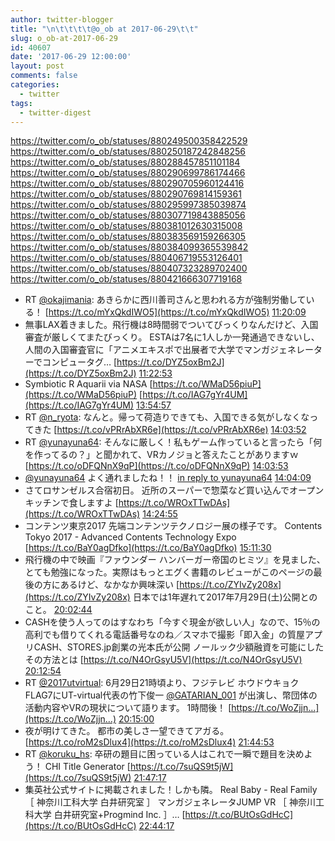 ```yaml
---
author: twitter-blogger
title: "\n\t\t\t\t@o_ob at 2017-06-29\t\t"
slug: o_ob-at-2017-06-29
id: 40607
date: '2017-06-29 12:00:00'
layout: post
comments: false
categories:
  - twitter
tags:
  - twitter-digest
---
```


https://twitter.com/o_ob/statuses/880249500358422529 https://twitter.com/o_ob/statuses/880250187242848256 https://twitter.com/o_ob/statuses/880288457851101184 https://twitter.com/o_ob/statuses/880290699786174466 https://twitter.com/o_ob/statuses/880290705960124416 https://twitter.com/o_ob/statuses/880290769814159361 https://twitter.com/o_ob/statuses/880295997385039874 https://twitter.com/o_ob/statuses/880307719843885056 https://twitter.com/o_ob/statuses/880381012630315008 https://twitter.com/o_ob/statuses/880383569159266305 https://twitter.com/o_ob/statuses/880384099365539842 https://twitter.com/o_ob/statuses/880406719553126401 https://twitter.com/o_ob/statuses/880407323289702400 https://twitter.com/o_ob/statuses/880421666307719168  

*   RT [@okajimania](https://twitter.com/okajimania): あきらかに西川善司さんと思われる方が強制労働している！ [https://t.co/mYxQkdIWO5](https://t.co/mYxQkdIWO5) [11:20:09](https://twitter.com/o_ob/statuses/880249500358422529)
*   無事LAX着きました。飛行機は8時間弱でついてびっくりなんだけど、入国審査が厳しくてまたびっくり。 ESTAは7名に1人しか一発通過できないし、人間の入国審査官に「アニメエキスポで出展者で大学でマンガジェネレーターでコンピュータグ… [https://t.co/DYZ5oxBm2J](https://t.co/DYZ5oxBm2J) [11:22:53](https://twitter.com/o_ob/statuses/880250187242848256)
*   Symbiotic R Aquarii via NASA [https://t.co/WMaD56piuP](https://t.co/WMaD56piuP) [https://t.co/IAG7gYr4UM](https://t.co/IAG7gYr4UM) [13:54:57](https://twitter.com/o_ob/statuses/880288457851101184)
*   RT [@n_ryota](https://twitter.com/n_ryota): なんと。帰って荷造りできても、入国できる気がしなくなってきた [https://t.co/vPRrAbXR6e](https://t.co/vPRrAbXR6e) [14:03:52](https://twitter.com/o_ob/statuses/880290699786174466)
*   RT [@yunayuna64](https://twitter.com/yunayuna64): そんなに厳しく！私もゲーム作っていると言ったら「何を作ってるの？」と聞かれて、VRカノジョと答えたことがありますｗ [https://t.co/oDFQNnX9qP](https://t.co/oDFQNnX9qP) [14:03:53](https://twitter.com/o_ob/statuses/880290705960124416)
*   [@yunayuna64](https://twitter.com/yunayuna64) よく通れましたね！！ [in reply to yunayuna64](https://twitter.com/yunayuna64/statuses/880290607117213696) [14:04:09](https://twitter.com/o_ob/statuses/880290769814159361)
*   さてロサンゼルス合宿初日。 近所のスーパーで惣菜など買い込んでオープンキッチンで食しますよ [https://t.co/WROxTTwDAs](https://t.co/WROxTTwDAs) [14:24:55](https://twitter.com/o_ob/statuses/880295997385039874)
*   コンテンツ東京2017 先端コンテンツテクノロジー展の様子です。 Contents Tokyo 2017 - Advanced Contents Technology Expo [https://t.co/BaY0agDfko](https://t.co/BaY0agDfko) [15:11:30](https://twitter.com/o_ob/statuses/880307719843885056)
*   飛行機の中で映画『ファウンダー ハンバーガー帝国のヒミツ』を見ました、とても勉強になった。実際はもっとエグく書籍のレビューがこのページの最後の方にあるけど、なかなか興味深い [https://t.co/ZYIvZy208x](https://t.co/ZYIvZy208x) 日本では1年遅れて2017年7月29日(土)公開とのこと。 [20:02:44](https://twitter.com/o_ob/statuses/880381012630315008)
*   CASHを使う人ってのはすなわち「今すぐ現金が欲しい人」なので、15％の高利でも借りてくれる電話番号なのね／スマホで撮影「即入金」の質屋アプリCASH、STORES.jp創業の光本氏が公開 ノールック少額融資を可能にしたその方法とは [https://t.co/N4OrGsyU5V](https://t.co/N4OrGsyU5V) [20:12:54](https://twitter.com/o_ob/statuses/880383569159266305)
*   RT [@2017utvirtual](https://twitter.com/2017utvirtual): 6月29日21時頃より、フジテレビ ホウドウキョク FLAG7にUT-virtual代表の竹下俊一 [@GATARIAN_001](https://twitter.com/GATARIAN_001) が出演し、幣団体の活動内容やVRの現状について語ります。 1時間後！ [https://t.co/WoZjjn…](https://t.co/WoZjjn…) [20:15:00](https://twitter.com/o_ob/statuses/880384099365539842)
*   夜が明けてきた。 都市の美しさ一望できてアガる。 [https://t.co/roM2sDlux4](https://t.co/roM2sDlux4) [21:44:53](https://twitter.com/o_ob/statuses/880406719553126401)
*   RT [@koruku_hs](https://twitter.com/koruku_hs): 卒研の題目に困っている人はこれで一瞬で題目を決めよう！ CHI Title Generator [https://t.co/7suQS9t5jW](https://t.co/7suQS9t5jW) [21:47:17](https://twitter.com/o_ob/statuses/880407323289702400)
*   集英社公式サイトに掲載されました！しかも隣。 Real Baby - Real Family ［ 神奈川工科大学 白井研究室 ］ マンガジェネレータJUMP VR ［ 神奈川工科大学 白井研究室+Progmind Inc. ］… [https://t.co/BUtOsGdHcC](https://t.co/BUtOsGdHcC) [22:44:17](https://twitter.com/o_ob/statuses/880421666307719168)